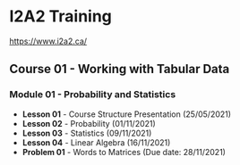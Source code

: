 # I2A2 Training

https://www.i2a2.ca/

## Course 01 - Working with Tabular Data

### Module 01 - Probability and Statistics

- **Lesson 01** - Course Structure Presentation (25/05/2021)
- **Lesson 02** - Probability (01/11/2021)
- **Lesson 03** - Statistics (09/11/2021)
- **Lesson 04** - Linear Algebra (16/11/2021)
- **Problem 01** - Words to Matrices (Due date: 28/11/2021)
